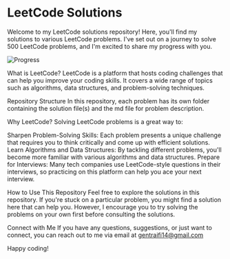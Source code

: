 # **LeetCode Solutions**

Welcome to my LeetCode solutions repository! Here, you'll find my solutions to various LeetCode problems. I've set out on a journey to solve 500 LeetCode problems, and I'm excited to share my progress with you.

![Progress](https://img.shields.io/badge/Progress-12/500-blue)

What is LeetCode?
LeetCode is a platform that hosts coding challenges that can help you improve your coding skills. It covers a wide range of topics such as algorithms, data structures, and problem-solving techniques.

Repository Structure
In this repository, each problem has its own folder containing the solution file(s) and the md file for problem description.

Why LeetCode?
Solving LeetCode problems is a great way to:

Sharpen Problem-Solving Skills: Each problem presents a unique challenge that requires you to think critically and come up with efficient solutions.
Learn Algorithms and Data Structures: By tackling different problems, you'll become more familiar with various algorithms and data structures.
Prepare for Interviews: Many tech companies use LeetCode-style questions in their interviews, so practicing on this platform can help you ace your next interview.

How to Use This Repository
Feel free to explore the solutions in this repository. If you're stuck on a particular problem, you might find a solution here that can help you. However, I encourage you to try solving the problems on your own first before consulting the solutions.

Connect with Me
If you have any questions, suggestions, or just want to connect, you can reach out to me via email at gentraifi14@gmail.com

Happy coding!
